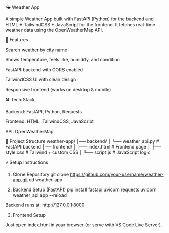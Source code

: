 🌤 Weather App

A simple Weather App built with FastAPI (Python) for the backend and HTML + TailwindCSS + JavaScript for the frontend.
It fetches real-time weather data using the OpenWeatherMap API.

🚀 Features

Search weather by city name

Shows temperature, feels like, humidity, and condition

FastAPI backend with CORS enabled

TailwindCSS UI with clean design

Responsive frontend (works on desktop & mobile)

🛠 Tech Stack

Backend: FastAPI, Python, Requests

Frontend: HTML, TailwindCSS, JavaScript

API: OpenWeatherMap

📂 Project Structure
weather-app/
│── backend/
│   └── weather_api.py       # FastAPI backend
│── frontend/
│   ├── index.html           # Frontend page
│   ├── style.css            # Tailwind + custom CSS
│   └── script.js            # JavaScript logic

⚡ Setup Instructions
1. Clone Repository
git clone https://github.com/your-username/weather-app.git
cd weather-app

2. Backend Setup (FastAPI)
pip install fastapi uvicorn requests
uvicorn weather_api:app --reload


Backend runs at: http://127.0.0.1:8000

3. Frontend Setup

Just open index.html in your browser (or serve with VS Code Live Server).
